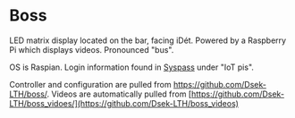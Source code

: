 # Boss

LED matrix display located on the bar, facing iDét. Powered by a Raspberry Pi which displays videos. Pronounced "bus".

OS is Raspian. Login information found in [Syspass](https://cpu.dsek.se./../../Services/Syspass.md) under "IoT pis".

Controller and configuration are pulled from <https://github.com/Dsek-LTH/boss/>. Videos are automatically pulled from [https://github.com/Dsek-LTH/boss_vidoes/](https://github.com/Dsek-LTH/boss_videos)